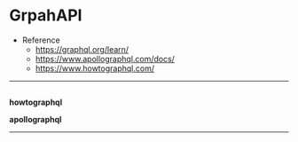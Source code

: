 # GrpahAPI

- Reference
  - https://graphql.org/learn/
  - https://www.apollographql.com/docs/
  - https://www.howtographql.com/

---

##

**howtographql**

**apollographql**

---
